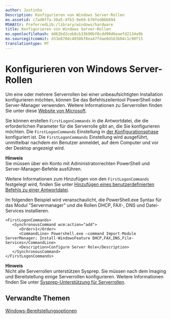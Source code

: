 ```yaml
---
author: Justinha
Description: Konfigurieren von Windows Server-Rollen
ms.assetid: c7ad0ffa-30a5-4fb3-9e69-b70fed86b694
MSHAttr: PreferredLib:/library/windows/hardware
title: Konfigurieren von Windows Server-Rollen
ms.openlocfilehash: dd62bd2ceb8cb33b90bf0cdd90d6eaefd2134a9b
ms.sourcegitcommit: d33e870dc4850bf0ea47fdae0d163b04c1c90f15
translationtype: MT
---
```

# <a name="configure-windows-server-roles"></a>Konfigurieren von Windows Server-Rollen


Um eine oder mehrere Serverrollen bei einer unbeaufsichtigten Installation konfigurieren möchten, können Sie das Befehlszeilentool PowerShell oder Server-Manager verwenden. Weitere Informationen zu Serverrollen finden Sie unter diese [Website von Microsoft](http://go.microsoft.com/fwlink/?LinkId=140100).

Sie können erstellen `FirstLogonCommands` in die Antwortdatei, die die erforderlichen Parameter für die Serverrolle gibt an, die Sie konfigurieren möchten. Die `FirstLogonCommands` Einstellung in [der Konfigurationsphase](oobesystem.md) konfiguriert ist. Die `FirstLogonCommands` Einstellung wird ausgeführt, unmittelbar nachdem ein Benutzer anmeldet, auf dem Computer und vor der Desktop angezeigt wird.

**Hinweis**  
Sie müssen über ein Konto mit Administratorrechten PowerShell und Server-Manager-Befehle ausführen.

 

Weitere Informationen zum Hinzufügen von den `FirstLogonCommands` festgelegt wird, finden Sie unter [Hinzufügen eines benutzerdefinierten Befehls zu einer Antwortdatei](https://msdn.microsoft.com/library/windows/hardware/dn915058).

Im folgenden Beispiel wird veranschaulicht, die PowerShell.exe Syntax für das Modul "Servermanager" und die Rollen DHCP, FAX-, DNS und Datei-Services installieren.

``` syntax
<FirstLogonCommands>
   <SynchronousCommand wcm:action="add">
      <Order>1</Order>
      <CommandLine> Powershell.exe –command Import-Module ServerManager; Install-WindowsFeature DHCP,FAX,DNS,File-Services</CommandLine>
      <Description>Configure Server Role</Description>
   </SynchronousCommand>
</FirstLogonCommands>
```

**Hinweis**  
Nicht alle Serverrollen unterstützen Sysprep. Sie müssen nach dem Imaging und Bereitstellung einige Serverrollen konfigurieren. Weitere Informationen finden Sie unter [Sysprep-Unterstützung für Serverrollen](sysprep-support-for-server-roles.md).

 

## <a name="span-idrelatedtopicsspanrelated-topics"></a><span id="related_topics"></span>Verwandte Themen


[Windows-Bereitstellungsoptionen](windows-deployment-options.md)

 

 






